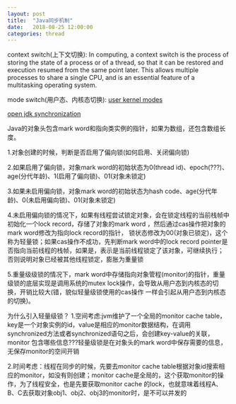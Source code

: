 ```yaml
---
layout: post
title:  "Java同步机制"
date:   2018-08-25 12:00:00
categories: thread
---
```


context switch(上下文切换):
In computing, a context switch is the process of storing the state of a process or of a thread, so that it can be restored and execution resumed from the same point later. 
This allows multiple processes to share a single CPU, and is an essential feature of a multitasking operating system.

mode switch(用户态、内核态切换):
<a href="https://stackoverflow.com/questions/1311402/what-is-the-difference-between-user-and-kernel-modes-in-operating-systems">user kernel modes</a>

<a href="https://wiki.openjdk.java.net/display/HotSpot/Synchronization">open jdk synchronization</a>

Java的对象头包含mark word和指向类实例的指针，如果为数组，还包含数组长度。

1.对象创建的时候，判断是否启用了偏向锁(如何启用、关闭偏向锁)

2.如果启用了偏向锁，对象mark word的初始状态为0(thread id)、epoch(???)、age(分代年龄)、1(启用了偏向锁)、01(对象未锁定)

3.如果未启用偏向锁，对象mark word的初始状态为hash code、age(分代年龄)、0(未启用偏向锁)、01(对象未锁定)

4.未启用偏向锁的情况下，如果有线程尝试锁定对象，会在锁定线程的当前栈帧中初始化一个lock record，存储了对象的mark word ，然后通过cas操作把对象的mark word修改为指向lock record的指针，
锁状态修改为00(对象已锁定)，这个称为轻量锁；如果cas操作不成功，先判断mark word中的lock record pointer是否指向当前线程的栈帧，如果是，表示是当前线程锁定了该对象，可继续执行；
否则说明对象已经被其他线程锁定，膨胀为重量锁

5.重量级级锁的情况下，mark word中存储指向对象管程(monitor)的指针，重量级锁的底层实现是调用系统的mutex lock操作，会导致从用户态到内核态的切换，开销比较大(错，貌似轻量级锁使用的cas操作
一样会引起从用户态到内核态的切换)。


为什么引入轻量级锁？
1.空间考虑:jvm维护了一个全局的monitor cache table，key是一个对象实例的id，value是相应的monitor数据结构，在调用synchronized方法或者synchronized语句之后，会创建key-value的关联，monitor
包含哪些信息???轻量级锁是在对象头的mark word中保存需要的信息，无保存monitor的空间开销

2.时间考虑：线程在同步的时候，先要去monitor cache table根据对象id搜索相应的monitor，如没有则创建；monitor cache是全局的，这个获取monitor的操作，为了线程安全，也是先要获取monitor cache
的lock，也就意味着线程A、B、C去获取对象obj1、obj2、obj3的monitor时，是不可以并发的


         
                
                
                
                
                